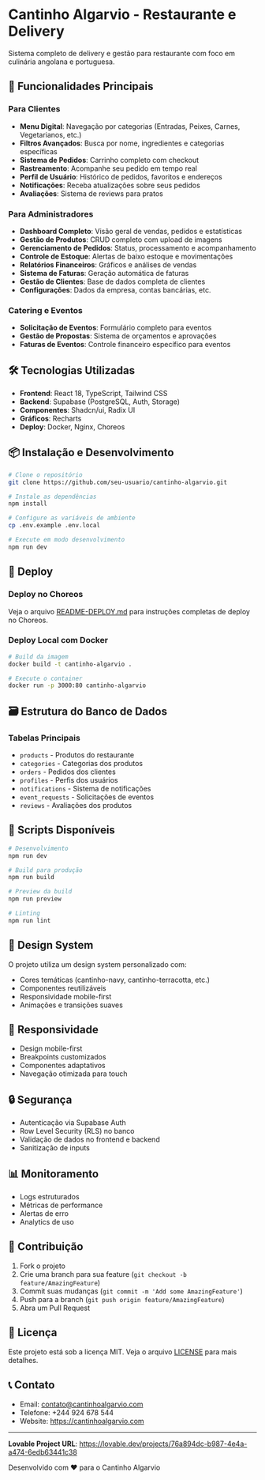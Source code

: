 # Cantinho Algarvio - Restaurante e Delivery

Sistema completo de delivery e gestão para restaurante com foco em culinária angolana e portuguesa.

## 🚀 Funcionalidades Principais

### Para Clientes
- **Menu Digital**: Navegação por categorias (Entradas, Peixes, Carnes, Vegetarianos, etc.)
- **Filtros Avançados**: Busca por nome, ingredientes e categorias específicas
- **Sistema de Pedidos**: Carrinho completo com checkout
- **Rastreamento**: Acompanhe seu pedido em tempo real
- **Perfil de Usuário**: Histórico de pedidos, favoritos e endereços
- **Notificações**: Receba atualizações sobre seus pedidos
- **Avaliações**: Sistema de reviews para pratos

### Para Administradores
- **Dashboard Completo**: Visão geral de vendas, pedidos e estatísticas
- **Gestão de Produtos**: CRUD completo com upload de imagens
- **Gerenciamento de Pedidos**: Status, processamento e acompanhamento
- **Controle de Estoque**: Alertas de baixo estoque e movimentações
- **Relatórios Financeiros**: Gráficos e análises de vendas
- **Sistema de Faturas**: Geração automática de faturas
- **Gestão de Clientes**: Base de dados completa de clientes
- **Configurações**: Dados da empresa, contas bancárias, etc.

### Catering e Eventos
- **Solicitação de Eventos**: Formulário completo para eventos
- **Gestão de Propostas**: Sistema de orçamentos e aprovações
- **Faturas de Eventos**: Controle financeiro específico para eventos

## 🛠️ Tecnologias Utilizadas

- **Frontend**: React 18, TypeScript, Tailwind CSS
- **Backend**: Supabase (PostgreSQL, Auth, Storage)
- **Componentes**: Shadcn/ui, Radix UI
- **Gráficos**: Recharts
- **Deploy**: Docker, Nginx, Choreos

## 📦 Instalação e Desenvolvimento

```bash
# Clone o repositório
git clone https://github.com/seu-usuario/cantinho-algarvio.git

# Instale as dependências
npm install

# Configure as variáveis de ambiente
cp .env.example .env.local

# Execute em modo desenvolvimento
npm run dev
```

## 🚀 Deploy

### Deploy no Choreos
Veja o arquivo [README-DEPLOY.md](./README-DEPLOY.md) para instruções completas de deploy no Choreos.

### Deploy Local com Docker
```bash
# Build da imagem
docker build -t cantinho-algarvio .

# Execute o container
docker run -p 3000:80 cantinho-algarvio
```

## 🗃️ Estrutura do Banco de Dados

### Tabelas Principais
- `products` - Produtos do restaurante
- `categories` - Categorias dos produtos
- `orders` - Pedidos dos clientes
- `profiles` - Perfis dos usuários
- `notifications` - Sistema de notificações
- `event_requests` - Solicitações de eventos
- `reviews` - Avaliações dos produtos

## 🔧 Scripts Disponíveis

```bash
# Desenvolvimento
npm run dev

# Build para produção
npm run build

# Preview da build
npm run preview

# Linting
npm run lint
```

## 🎨 Design System

O projeto utiliza um design system personalizado com:
- Cores temáticas (cantinho-navy, cantinho-terracotta, etc.)
- Componentes reutilizáveis
- Responsividade mobile-first
- Animações e transições suaves

## 📱 Responsividade

- Design mobile-first
- Breakpoints customizados
- Componentes adaptativos
- Navegação otimizada para touch

## 🔒 Segurança

- Autenticação via Supabase Auth
- Row Level Security (RLS) no banco
- Validação de dados no frontend e backend
- Sanitização de inputs

## 📊 Monitoramento

- Logs estruturados
- Métricas de performance
- Alertas de erro
- Analytics de uso

## 🤝 Contribuição

1. Fork o projeto
2. Crie uma branch para sua feature (`git checkout -b feature/AmazingFeature`)
3. Commit suas mudanças (`git commit -m 'Add some AmazingFeature'`)
4. Push para a branch (`git push origin feature/AmazingFeature`)
5. Abra um Pull Request

## 📄 Licença

Este projeto está sob a licença MIT. Veja o arquivo [LICENSE](LICENSE) para mais detalhes.

## 📞 Contato

- Email: contato@cantinhoalgarvio.com
- Telefone: +244 924 678 544
- Website: https://cantinhoalgarvio.com

---

**Lovable Project URL**: https://lovable.dev/projects/76a894dc-b987-4e4a-a474-6edb63441c38

Desenvolvido com ❤️ para o Cantinho Algarvio